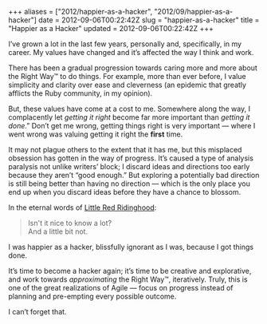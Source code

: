 +++
aliases = ["2012/happier-as-a-hacker", "2012/09/happier-as-a-hacker"]
date = 2012-09-06T00:22:42Z
slug = "happier-as-a-hacker"
title = "Happier as a Hacker"
updated = 2012-09-06T00:22:42Z
+++

I’ve grown a lot in the last few years, personally and, specifically, in my career. My values have changed and it’s affected the way I think and work.

There has been a gradual progression towards caring more and more about the Right Way™ to do things. For example, more than ever before, I value simplicity and clarity over ease and cleverness (an epidemic that greatly afflicts the Ruby community, in my opinion).

But, these values have come at a cost to me. Somewhere along the way, I complacently let *getting it right* become far more important than *getting it done*.” Don’t get me wrong, getting things right is very important — where I went wrong was valuing getting it right the **first** time. 

It may not plague others to the extent that it has me, but this misplaced obsession has gotten in the way of progress. It’s caused a type of analysis paralysis not unlike writers’ block; I discard ideas and directions too early because they aren’t “good enough.” But exploring a potentially bad direction is still being better than having no direction — which is the only place you end up when you discard ideas before they have a chance to blossom.

In the eternal words of [Little Red Ridinghood](http://en.wikipedia.org/wiki/Into_the_Woods):

> Isn't it nice to know a lot?  
> And a little bit not.

I was happier as a hacker, blissfully ignorant as I was, because I got things done. 

It’s time to become a hacker again; it’s time to be creative and explorative, and work towards *approximating* the Right Way™, iteratively. Truly, this is one of the great realizations of Agile — focus on progress instead of planning and pre-empting every possible outcome.

I can’t forget that.